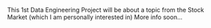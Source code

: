 This 1st Data Engineering Project will be about a topic from the Stock Market (which I am personally interested in)
More info soon...
